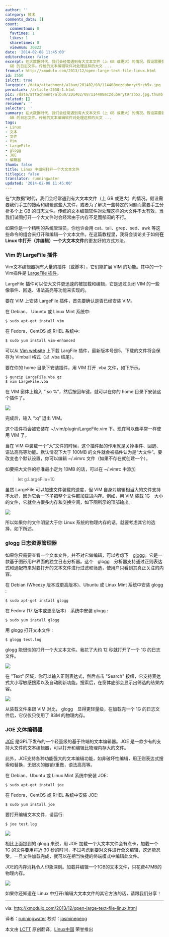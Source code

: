 ```yaml
---
author: ''
category: 技术
comments_data: []
count:
  commentnum: 0
  favtimes: 1
  likes: 1
  sharetimes: 0
  viewnum: 30822
date: '2014-02-08 11:45:00'
editorchoice: false
excerpt: 在大数据时代，我们会经常遇到有大文本文件（上 GB 或更大）的情况。假设需要我们手工的搜索和编辑这些大文件，或者为了解决一些特定的问题而需要手工分析多个上
  GB 的日志文件。传统的文本编辑软件对处理这样的大文 ...
fromurl: http://xmodulo.com/2013/12/open-large-text-file-linux.html
id: 2550
islctt: true
largepic: /data/attachment/album/201402/08/114408mczdubnryt9rzb5x.jpg
permalink: /article-2550-1.html
pic: /data/attachment/album/201402/08/114408mczdubnryt9rzb5x.jpg.thumb.jpg
related: []
reviewer: ''
selector: ''
summary: 在大数据时代，我们会经常遇到有大文本文件（上 GB 或更大）的情况。假设需要我们手工的搜索和编辑这些大文件，或者为了解决一些特定的问题而需要手工分析多个上
  GB 的日志文件。传统的文本编辑软件对处理这样的大文 ...
tags:
- Linux
- 文本
- 文件
- Vim
- LargeFile
- glogg
- JOE
- 编辑器
thumb: false
title: Linux 中如何打开一个大文本文件
titlepic: false
translator: runningwater
updated: '2014-02-08 11:45:00'
---
```


在“大数据”时代，我们会经常遇到有大文本文件（上 GB 或更大）的情况。假设需要我们手工的搜索和编辑这些大文件，或者为了解决一些特定的问题而需要手工分析多个上 GB 的日志文件。传统的文本编辑软件对处理这样的大文件不太有效，当我们试图打开一个大文件时会经常由于内存不足而郁闷的不行。


如果你是一个精明的系统管理员，你也许会用 cat、tail、grep、sed、awk 等这些命令的组合来打开和编辑一个文本文件。在这篇教程里，我将会谈论关于如何**在 Linux 中打开（并编辑）一个大文本文件**的更友好的方式方法。


### Vim 的 LargeFile 插件


Vim文本编辑器拥有大量的插件（或脚本），它们能扩展 VIM 的功能。其中的一个Vim插件是 [LargeFile 插件](http://www.vim.org/scripts/script.php?script_id=1506)。


LargeFile 插件可以使大文件更迅速的被加载和编辑，它是通过关闭 VIM 的一些像事件、回退、语法高亮等功能来实现的。


要在 VIM 上安装 LargeFile 插件，首先要确认是否已经安装 VIM。


在 Debian、 Ubuntu 或 Linux Mint 系统中:



```
$ sudo apt-get install vim 

```

在 Fedora、CentOS 或 RHEL 系统中:



```
$ sudo yum install vim-enhanced 

```

可以从 [Vim website](http://www.vim.org/scripts/script.php?script_id=1506) 上下载 LargFile 插件，最新版本号是5，下载的文件将会保存为 Vimball 格式（以 .vba 结尾）。


要在你的 home 目录下安装插件，用 VIM 打开 .vba 文件，如下所示。



```
$ gunzip LargeFile.vba.gz
$ vim LargeFile.vba 

```

在 VIM 窗体上输入 “:so %”，然后按回车键，就可以在你的 home 目录下安装这个插件了。


![](/data/attachment/album/201402/08/114408mczdubnryt9rzb5x.jpg)


完成后，输入 “:q” 退出 VIM。


这个插件将会被安装在 ~/.vim/plugin/LargeFile.vim 下。现在可以像平常一样使用 VIM 了。


当在 VIM 中装载一个“大”文件的时候，这个插件起的作用就是关掉事件、回退、语法高亮等功能。默认情况下大于 100MB 的文件就会被插件认为是“大文件”。要改变也个默认设置，你可以编辑 ~/.vimrc 文件（如果不存在就创建一个）。


如要把大文件的标准最小定为 10MB 的话，可以在 ~/.vimrc 中添加



> 
> let g:LargeFile=10
> 
> 
> 


虽然 LargeFile 可以加速文件装载的速度，但 VIM 自身对编辑相当大的文件支持不太好，因为它会一下子把整个文件都加载进内存。例如，用 VIM 装载 1G　大小的文件，它就会占很多内存和交换空间，如下图所示的顶部输出。


![](/data/attachment/album/201402/08/114411165bdvjgij6i16jp.jpg)


所以如果你的文件明显大于你 Linux 系统的物理内存的话，就要考虑其它的选择，如下所述。


### glogg 日志资源管理器


如果你只需要查看一个文本文件，并不对它做编辑，可以考虑下　[glogg](http://glogg.bonnefon.org/)。它是一款基于图形用户界面的独立日志分析器。这个　glogg　分析器支持通过正则表达式和通配符来对要打开的文本文件进行过滤和筛选，使用户只看到其真正关注的内容。


在 Debian (Wheezy 版本或更高版本)、Ubuntu 或 Linux Mint 系统中安装 glogg :　



```
$ sudo apt-get install glogg 

```

在 Fedora (17 版本或更高版本)　系统中安装 glogg :



```
$ sudo yum install glogg 

```

用 glogg 打开文本文件 :



```
$ glogg test.log 

```

glogg 能很快的打开一个大文本文件。我花了大约 12 秒就打开了一个 1G 的日志文件。


![](/data/attachment/album/201402/08/114414gz66z1sy656gdidb.jpg)


在 "Text" 区域，你可以输入正则表达式，然后点击 "Search" 按纽，它支持表达式大小写敏感搜索以及自动刷新功能。搜索后，在窗体底部会显示出筛选的结果内容。


![](/data/attachment/album/201402/08/114416u59d9s294zcbmki5.jpg)


从装载文件来跟 VIM 对比， glogg　显得更轻量级，在加载完一个 1G 的日志文件后，它仅仅只使用了 83M 的物理内存。


### JOE 文体编辑器


[JOE](http://joe-editor.sourceforge.net/) 是GPL下发布的一个轻量级的基于终端的文本编辑器。JOE 是一款少有的支持大文件的文本编辑器，可以打开和编辑比物理内存大的文件。


此外，JOE支持各种功能强大的文本编辑功能，如非破坏性编辑，用正则表达式搜索和替换，无限次的撤销/重做，语法高亮等。


在 Debian、Ubuntu 或 Linux Mint 系统中安装 JOE:



```
$ sudo apt-get install joe 

```

在 Fedora、CentOS 或 RHEL 系统中安装 JOE:



```
$ sudo yum install joe 

```

要打开编辑文本文件，请运行:



```
$ joe test.log 

```

![](/data/attachment/album/201402/08/114420px4fe42bxrw33ew0.jpg)


相比上面提到的 glogg 来说，用 JOE 加载一个大文本文件会有点卡，加载一个 1G 的文件要用将近 30 秒的时间，不过考虑到要对文件进行全文编辑，这还能忍受。一旦文件加载完成，就可以在相当快捷的终端模式中编辑此文件。


JOE的内存消耗令人印象深刻。加载并编辑一个1GB的文本文件，只花费47MB的物理内存。


![](/data/attachment/album/201402/08/114422naaliln51na141c2.jpg)


如果你还知道在 Linux 中打开/编辑大文本文件的其它方法的话，请跟我们分享！




---


via: <http://xmodulo.com/2013/12/open-large-text-file-linux.html>


译者：[runningwater](https://github.com/runningwater) 校对：[jasminepeng](https://github.com/jasminepeng)


本文由 [LCTT](https://github.com/LCTT/TranslateProject) 原创翻译，[Linux中国](http://linux.cn/) 荣誉推出